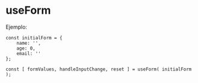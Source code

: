 # useForm

Ejemplo:

```
const initialForm = {
    name: '',
    age: 0,
    email: ''
};

const [ formValues, handleInputChange, reset ] = useForm( initialForm );
```
